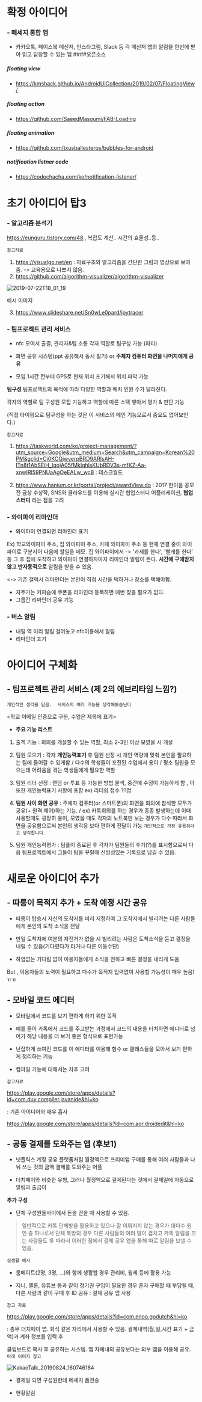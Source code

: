 # 확정 아이디어
### - 메세지 통합 앱
- 카카오톡, 페이스북 메신저, 인스타그램, Slack 등 각 메신저 앱의 알림을 한번에 받아 읽고 답장할 수 있는 앱
####오픈소스
##### floating view
- https://kmshack.github.io/AndroidUICollection/2019/02/07/FloatingView/
##### floating action
- https://github.com/SaeedMasoumi/FAB-Loading
##### floating animation
- https://github.com/txusballesteros/bubbles-for-android
##### notification listner code
- https://codechacha.com/ko/notification-listener/
# 초기 아이디어 탑3
### - 알고리즘 분석기

 https://eunguru.tistory.com/48 , 복잡도 계산.. 시간의 효율성..등..


`참고자료`


1) https://visualgo.net/en  : 자료구조와 알고리즘을 간단한 그림과 영상으로 보여줌. -> 교육용으로 나쁘지 않음.
2) https://github.com/algorithm-visualizer/algorithm-visualizer

![2019-07-22T18_01_19](https://user-images.githubusercontent.com/31847834/61766437-cf7df800-ae1b-11e9-9901-b405475e20c0.png)


예시 이미지


3) https://www.slideshare.net/Sn0wLe0pard/ipytracer

### - 팀프로젝트 관리 서비스
 - nfc 모여서 출결, 관리자&팀 소통
각자 역할로 팀구성 가능 (파티)
 - 화면 공유 시스템(ppt 공유해서 동시 필기) or **주체자 컴퓨터 화면을 나머지에게 공유**

 - 모임 1시간 전부터 GPS로 현재 위치 표기해서 위치 파악 가능

**팀구성** 팀프로젝트의 목적에 따라 다양한 역할과 배치 인원 수가 달라진다. 

각자의 역할로 팀 구성원 모집 가능하고 역할에 따른 스택 쌓아서 평가 & 판단 가능

(직접 타이핑으로 팀구성을 하는 것은 이 서비스의 메인 기능으로서 중요도 없어보인다.)

`참고자료`

1) https://taskworld.com/ko/project-management/?utm_source=Google&utm_medium=Search&utm_campaign=Korean%20PM&gclid=Cj0KCQjwyerpBRD9ARIsAH-ITn8t1AbSEiH_IqojA05fMkIqhlsKUbRDV3s-mfKZ-Aa-xnwIRI59PNUaAgOeEALw_wcB : 테스크월드

2) https://www.hanium.or.kr/portal/project/awardView.do 
: 2017 한이음 공모전 금상 수상작, SNS와 클라우드를 이용해 실시간 협업스터디 어플리케이션, **협업스터디** 라는 점을 고려

### - 와이파이 리마인더

- 와이파이 연결되면 리마인더 표기

Ex) 학교와이파이 주소, 집 와이파이 주소, 카페 와이파이 주소 등 현재 연결 중이 와이파이로 구분지어 다음에 할일을 메모.
집 와이파이에서 -> '과제를 한다', '빨래를 한다' 등 그 후 집에 도착하고 와이파이 연결하자마자 리마인더 알림이 뜬다. **시간에 구애받지않고 반자동적으로** 알림을 받을 수 있음.

<-> 기존 갤럭시 리마인더는 본인이 직접 시간을 택하거나 장소를 택해야함.

- 자주가는 커피숍에 쿠폰을 리마인더 등록하면 매번 찾을 필요가 없다.
- 그룹간 리마인더 공유 기능


### - 버스 알림

- 내릴 역 미리 알림 걸어놓고 nfc이용해서 알림
- 리마인더 표기


# 아이디어 구체화
## - 팀프로젝트 관리 서비스 (제 2의 에브리타임 느낌?)
`개인적인 생각을 담음.  서비스의 여러 기능을 생각해봤습닌다`

<학교 이메일 인증으로 구분, 수업은 제목에 표기>

- **주요 기능 리스트**

1. 출첵 기능 : 회의를 개설할 수 있는 역할, 최소 2-3인 이상 모였을 시 개설

2. 팀원 모으기 : 각자 **개인능력표기** 후 팀원 선정 시 개인 역량에 맞춰 본인을 필요하는 팀에 들어갈 수 있게함 
/ 다수의 학생들이 포진된 수업에서 용이 / 평소 팀원을 모으는데 어려움을 겪는 학생들에게 필요한 역할

3. 팀원 리더 선정 : 랜덤 or 투표 등 가능한 방법 물색, 중간에 수정이 가능하게 함 , 이 또한 개인능력표기 사항에 포함 ex) 리더쉽 점수 ??점

4. **팀원 사이 화면 공유** : 주체자 컴퓨터(or 스마트폰)의 화면을 회의에 참석한 모두가 공유(+ 원격 제어)하는 기능. / ex) 카톡회의를 하는 경우가 종종 발생하는데 이때 사용할때도 굉장히 용이, 모였을 때도 각자의 노트북만 보는 경우가 다수 따라서 화면을 공유함으로써 본인의 생각응 보다 편하게 전달이 가능 
`개인적으로 가장 유용하다고 생각합니다.`

5. 팀원 개인능력평가 : 팀플이 종료된 후 각자가 팀원들의 후기(?)를 표시함으로써 다음 팀프로젝트에서 그들이 팀을 꾸릴때 신빙성있는 기록으로 남길 수 있음. 

# 새로운 아이디어 추가

## - 따릉이 목적지 추가 + 도착 예정 시간 공유

- 따릉이 탑승시 자신의 도착지를 미리 지정하여 그 도착지에서 빌리려는 다른 사람들에게
본인의 도착 소식을 전달

- 만일 도착지에 여분의 자전거가 없을 시 빌리려는 사람은 도착소식을 듣고 결정을 내릴 수 있음(기다렸다가 타거나 다른 이동수단)

- 하염없는 기다림 없이 이용자들에게 소식을 전하고 빠른 결정을 내리게 도움

But , 이용자들의 노력이 필요하고 다수가 목적지 입력없이 사용할 가능성이 매우 높음!ㅠㅠ


## - 모바일 코드 에디터

- 모바일에서 코드를 보기 편하게 하기 위한 목적 

- 예를 들어 카톡에서 코드를 주고받는 과정에서 코드의 내용을 터치하면 에디터로 넘어가
해당 내용을 더 보기 좋은 형식으로 표현가능

- 난잡하게 쓰여진 코드를 이 에디터를 이용해 함수 or 클래스들을 모아서 보기 편하게 정리하는 기능

- 컴파일 기능에 대해서는 차후 고려

`참고자료`

https://play.google.com/store/apps/details?id=com.duy.compiler.javanide&hl=ko

: 기존 아이디어와 매우 흡사 

https://play.google.com/store/apps/details?id=com.aor.droidedit&hl=ko

## - **공동 결제를 도와주는 앱** (후보1)

- 넷플릭스 계정 공유 플랫폼처럼 월정액으로 프리미엄 구매를 통해 여러 사람들과 나눠 쓰는 것의 금액 결제를 도와주는 어플

- 더치페이와 비슷한 유형, 그러나 월정액으로 결제된다는 것에서 결제일에 자동으로 알림과 출금이 

**추가 구성**

- 단체 구성원들사이에서 돈을 걷을 때 사용할 수 있음. 

> 일반적으로 카톡 단체방을 활용하고 있으나 잘 이뤄지지 않는 경우가 대다수
> 원인 중 하나로서 단체 톡방의 경우 다른 사람들의 여러 말이 겹치고 카톡 알림을 끄는 사람들도 多
> 따라서 이러한 점에서 결제 공유 앱을 통해 따로 알림을 보낼 수 있음.

`실생활 예시`

- 룸메이트(2명, 3명, ...)와 함께 생활할 경우 관리비, 월세 등에 활용 가능

- 지니, 멜론, 유튜브 등과 같이 정기권 구입이 필요한 경우 혼자 구매할 때 부담될 때,
다른 사람과 같이 구매 후 ID 공유 : 결제 공유 앱 사용

`참고 자료`

https://play.google.com/store/apps/details?id=com.enoo.godutch&hl=ko

: 총무 더치페이 앱. 회식 같은 자리에서 사용할 수 있음. 결제내역(월,일,시간 표기 + 금액)과 계좌 정보를 입력 후

클립보드로 복사 후 공유하는 시스템. 앱 자체내의 공유보다는 외부 앱을 이용해 공유. `아래 이미지 참고`


![KakaoTalk_20190824_160746184](https://user-images.githubusercontent.com/31847834/63633864-00a34f80-c68a-11e9-8706-c766dfa25f9d.jpg)

- 결제일 되면 구성원한테 메세지 폼전송

- 현황알림
